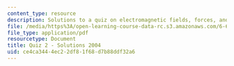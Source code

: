 ```yaml
---
content_type: resource
description: Solutions to a quiz on electromagnetic fields, forces, and motion.
file: /media/https%3A/open-learning-course-data-rc.s3.amazonaws.com/6-641-electromagnetic-fields-forces-and-motion-spring-2005/ce4ca3444ec22df81f68d7b88ddf32a6_quiz2_solution.pdf
file_type: application/pdf
resourcetype: Document
title: Quiz 2 - Solutions 2004
uid: ce4ca344-4ec2-2df8-1f68-d7b88ddf32a6
---
```

